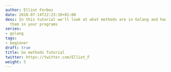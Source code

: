 ```yaml
---
author: Elliot Forbes
date: 2018-07-14T22:23:10+01:00
desc: In this tutorial we'll look at what methods are in Golang and how you can use
  them in your programs
series:
- golang
tags:
- beginner
draft: true
title: Go methods Tutorial
twitter: https://twitter.com/Elliot_F
weight: 5
---
```


